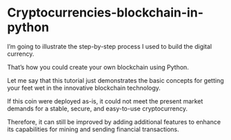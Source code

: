 # Cryptocurrencies-blockchain-in-python
I’m going to illustrate the step-by-step process I used to build the digital currency.

That’s how you could create your own blockchain using Python.

Let me say that this tutorial just demonstrates the basic concepts for getting your feet wet in the innovative blockchain technology.

If this coin were deployed as-is, it could not meet the present market demands for a stable, secure, and easy-to-use cryptocurrency.

Therefore, it can still be improved by adding additional features to enhance its capabilities for mining and sending financial transactions.
